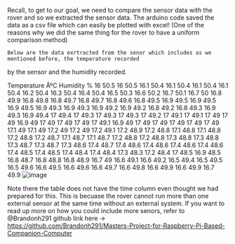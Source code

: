 Recall, to get to our goal, we need to compare the sensor data with the rover and so we extracted the sensor data.
The arduino code saved the data as a csv file which can easily be plotted with excel! (One of the reasons why we did 
the same thing for the rover to have a uniform comparison method) 

    Below are the data exrtracted from the senor which includes as we mentioned before, the temperature recorded
by the sensor and the humidity recorded. 

Temperature ÂºC	 Humidity %
16	50.5
16	50.5
16.1	50.4
16.1	50.4
16.1	50.4
16.1	50.4
16.2	50.4
16.3	50.4
16.4	50.4
16.5	50.3
16.6	50.2
16.7	50.1
16.7	50
16.8	49.9
16.8	49.8
16.8	49.7
16.8	49.7
16.8	49.6
16.8	49.5
16.9	49.5
16.9	49.5
16.9	49.5
16.9	49.3
16.9	49.3
16.9	49.2
16.9	49.2
16.8	49.2
16.8	49.3
16.9	49.3
16.9	49.4
17	49.4
17	49.3
17	49.3
17	49.3
17	49.2
17	49.1
17	49.1
17	49
17	49
16.9	49
17	49
17	49
17	49
17	49.1
16.9	49
17	49
17	49
17	49
17	49
17	49
17.1	49
17.1	49
17.2	49
17.2	49
17.2	49.1
17.2	48.9
17.2	48.8
17.1	48.8
17.1	48.8
17.2	48.8
17.2	48.7
17.1	48.7
17.1	48.7
17.2	48.8
17.2	48.8
17.3	48.8
17.3	48.8
17.3	48.7
17.3	48.7
17.3	48.6
17.4	48.7
17.4	48.6
17.4	48.6
17.4	48.6
17.4	48.6
17.4	48.5
17.4	48.5
17.4	48.4
17.4	48.4
17.3	48.3
17.2	48.4
17	48.5
16.9	48.5
16.8	48.7
16.8	48.8
16.8	48.9
16.7	49
16.6	49.1
16.6	49.2
16.5	49.4
16.5	49.5
16.5	49.6
16.6	49.5
16.6	49.6
16.6	49.7
16.6	49.8
16.6	49.9
16.6	49.9
16.7	49.9
![image](https://github.com/Tomiwa2/MRE320_MarsRover/assets/49229168/88a493b9-e0d7-431c-9c59-623771475e3c)


Note there the table does not have the time column even thought we had prepared for this. This is becuase the rover
cannot run more than one external sensor at the same time without an external system. 
If you want to read up more on how you could include more senors,
refer to @Brandonh291 github link here -> https://github.com/Brandonh291/Masters-Project-for-Raspberry-Pi-Based-Companion-Computer
